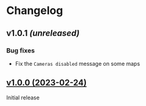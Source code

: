 # Changelog

## v1.0.1 _(unreleased)_

### Bug fixes
- Fix the `Cameras disabled` message on some maps

## [v1.0.0 (2023-02-24)](https://github.com/SgtAlexis/SgtBain/releases/tag/v1.0.0)
Initial release